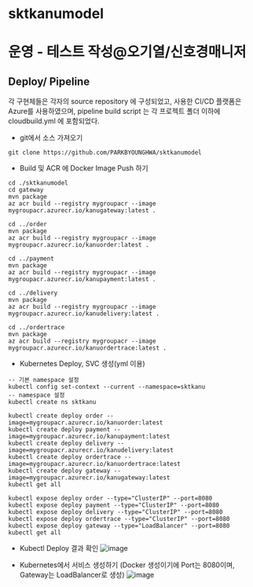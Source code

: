 ﻿# sktkanumodel
 

# 운영 - 테스트 작성@오기열/신호경매니저
 
## Deploy/ Pipeline
각 구현체들은 각자의 source repository 에 구성되었고, 사용한 CI/CD 플랫폼은 Azure를 사용하였으며, pipeline build script 는 각 프로젝트 폴더 이하에 cloudbuild.yml 에 포함되었다.

- git에서 소스 가져오기
```
git clone https://github.com/PARKBYOUNGHWA/sktkanumodel
```
- Build 및 ACR 에 Docker Image Push 하기
```
cd ./sktkanumodel
cd gateway
mvn package
az acr build --registry mygroupacr --image mygroupacr.azurecr.io/kanugateway:latest .

cd ../order
mvn package
az acr build --registry mygroupacr --image mygroupacr.azurecr.io/kanuorder:latest .

cd ../payment
mvn package
az acr build --registry mygroupacr --image mygroupacr.azurecr.io/kanupayment:latest .

cd ../delivery
mvn package
az acr build --registry mygroupacr --image mygroupacr.azurecr.io/kanudelivery:latest .

cd ../ordertrace
mvn package
az acr build --registry mygroupacr --image mygroupacr.azurecr.io/kanuordertrace:latest .
```
- Kubernetes Deploy, SVC 생성(yml 이용)
```
-- 기본 namespace 설정
kubectl config set-context --current --namespace=sktkanu
-- namespace 설정
kubectl create ns sktkanu

kubectl create deploy order --image=mygroupacr.azurecr.io/kanuorder:latest
kubectl create deploy payment --image=mygroupacr.azurecr.io/kanupayment:latest
kubectl create deploy delivery --image=mygroupacr.azurecr.io/kanudelivery:latest
kubectl create deploy ordertrace --image=mygroupacr.azurecr.io/kanuordertrace:latest
kubectl create deploy gateway --image=mygroupacr.azurecr.io/kanugateway:latest
kubectl get all

kubectl expose deploy order --type="ClusterIP" --port=8080
kubectl expose deploy payment --type="ClusterIP" --port=8080
kubectl expose deploy delivery --type="ClusterIP" --port=8080
kubectl expose deploy ordertrace --type="ClusterIP" --port=8080
kubectl expose deploy gateway --type="LoadBalancer" --port=8080
kubectl get all
```
- Kubectl Deploy 결과 확인
![image](https://user-images.githubusercontent.com/44763296/130465872-77e51f64-4861-4b9d-a4b9-57dd5d57a385.png)


- Kubernetes에서 서비스 생성하기 (Docker 생성이기에 Port는 8080이며, Gateway는 LoadBalancer로 생성)
![image](https://user-images.githubusercontent.com/44763296/130465311-47d4802b-795f-45bd-be30-28478a292fe6.png)
